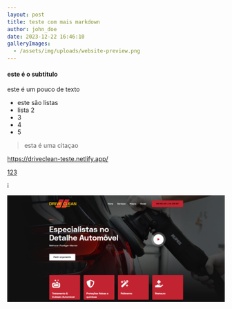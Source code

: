 ```yaml
---
layout: post
title: teste com mais markdown
author: john_doe
date: 2023-12-22 16:46:10
galleryImages:
  - /assets/img/uploads/website-preview.png
---
```


#### e﻿ste é o subtitulo

e﻿ste é um pouco de texto

* e﻿ste são listas
* l﻿ista 2
* 3﻿
* 4﻿
* 5﻿



> e﻿sta é uma citaçao

<https://driveclean-teste.netlify.app/>



[1﻿23](https://driveclean-teste.netlify.app/)

i

![](/assets/img/uploads/website-preview.png)
